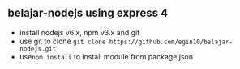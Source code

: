 belajar-nodejs using express 4
-------
- install nodejs v6.x, npm v3.x and git
- use git to clone `git clone https://github.com/egin10/belajar-nodejs.git`
- use`npm install` to install module from package.json
